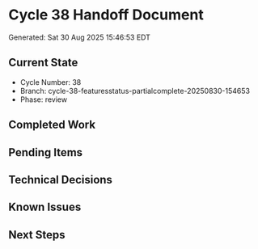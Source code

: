 # Cycle 38 Handoff Document

Generated: Sat 30 Aug 2025 15:46:53 EDT

## Current State
- Cycle Number: 38
- Branch: cycle-38-featuresstatus-partialcomplete-20250830-154653
- Phase: review

## Completed Work
<!-- Updated by each agent as they complete their phase -->

## Pending Items
<!-- Items that need attention in the next phase or cycle -->

## Technical Decisions
<!-- Important technical decisions made during this cycle -->

## Known Issues
<!-- Issues discovered but not yet resolved -->

## Next Steps
<!-- Clear action items for the next agent/cycle -->

